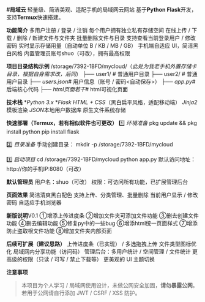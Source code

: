 **#局域云**
轻量级、简洁美观、适配手机的局域网云网站
基于**Python Flask**开发，支持**Termux**快速搭建。

**功能简介**
多用户注册 / 登录 / 注销
每个用户拥有独立私有存储空间
在线上传 / 下载 / 删除 / 新建文件与文件夹
批量删除文件与目录
支持查看当前登录用户 / 修改密码
实时显示存储用量（自动单位 B / KB / MB / GB）
手机端自适应 UI，简洁黑白风格
内置管理员账号shuo（可改），拥有最高权限

**项目目录结构示例**
/storage/7392-1BFD/mycloud/（*此处为我老手机外置存储卡目录，根据自身需求改，后同*）
├── user1/          # 普通用户目录
├── user2/          # 普通用户目录
├── *users.json*# 用户信息（账号 / 密码<自动保存>）
├── *app.py*# 后端核心代码
├── *html页面若干*# html可视化页面

**技术栈**
**Python 3.x*
**Flask*
*HTML + CSS*（黑白扁平风格，适配移动端）
*Jinja2*模板渲染
*JSON*本地用户数据库
原生文件系统存储

**快速部署（Termux，若有相似软件也可更改）**
1️⃣ *环境准备*
pkg update && pkg install python
pip install flask

2️⃣ *目录准备*
手动创建目录：
mkdir -p /storage/7392-1BFD/mycloud

3️⃣ *启动项目*
cd /storage/7392-1BFD/mycloud
python app.py
默认访问地址：http://你的手机IP:8080（可改）

**默认管理员**
用户名：shuo（可改）
权限：可访问所有功能，已扩展管理后台

**页面效果**
简洁清爽黑白配色
支持上传、分类管理、批量删除
当前用户显示 / 修改密码
自适应手机浏览器

**新版说明**V0.1
①增添上传进度条
②增加文件夹可添加文件功能
③删去创建文件功能
④删去编辑功能
⑤修复py中的一些bug
⑥增添html统一页面样式
⑦增添防止盗取根文件功能
⑧增加文件夹内部页面

**后续可扩展（建议思路）**
上传进度条（已实现） / 多选拖拽上传
文件类型图标优化
局域网内分享功能（访问码）
管理后台：多用户统计 / 空间管理 / 文件统计
更高级的权限（只读 / 可写 / 禁止下载等）
更美观的 UI 主题切换

**注意事项**
> 本项目为个人学习 / 局域网使用设计，未做公网安全加固，**请勿暴露公网**。
若用于公网请自行添加 JWT / CSRF / XSS 防护。
